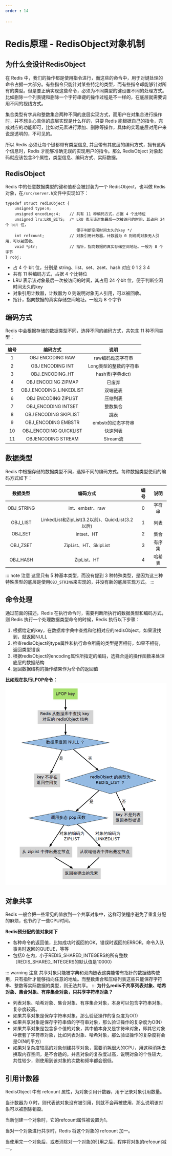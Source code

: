 ```yaml
---
order : 14

---
```

# Redis原理 - RedisObject对象机制

## 为什么会设计RedisObject

在 Redis 中，我们的操作都是使用指令进行，而这些的命令中，用于对键处理的命令占据一大部分。有些指令只能针对某些特定的类型，而有些指令却能够针对所有的类型。但是要正确实现这些命令，必须为不同类型的键设置不同的处理方式。比如删除一个列表键和删除一个字符串键的操作过程是不一样的，在底层就需要调用不同的视线方式。

集合类型有字典和整数集合两种不同的底层实现方式，而用户在对集合进行操作时，并不想关心具体的底层实现是什么样的，只要 Redis 能根据自己的指令，完成对应的功能即可，比如对元素进行添加、删除等操作，具体的实现底层对用户来说是透明的，不可见的。

所以 Redis 必须让每个键都带有类型信息, 并且带有其底层的编码方式，拥有这两个信息时，Redis 才能够准确无误的实现用户的指令。那么 RedisObject 对象起码就应该包含3个属性，类型信息、编码方式、实际数据。

## RedisObject

Redis 中的任意数据类型的键和值都会被封装为一个 RedisObject，也叫做 Redis 对象，在`/src/server.h`文件中实现如下：

```c::no-line-numbers
typedef struct redisObject {
    unsigned type:4;        
    unsigned encoding:4;    // 共有 11 种编码方式，占据 4 个比特位
    unsigned lru:LRU_BITS;  /* LRU 表示该对象最后一次被访问的时间，其占用 24 个 bit 位，
                               便于判断空闲时间太久的key */
    int refcount;           // 对象引用计数器，计数器为 0 则说明对象无人引用，可以被回收。
    void *ptr;              // 指针，指向数据的真实存储空间地址。一般为 8 个字节
} robj;
```

- <Badge text="unsigned type:4" type="tip" vertical="middle" />占 4 个 bit 位，分别是 string、list、set、zset、hash 对应 0 1 2 3 4
- <Badge text="unsigned encoding:4" type="danger" vertical="middle" />共有 11 种编码方式，占据 4 个比特位
- <Badge text="unsigned lru:LRU_BITS" type="warning" vertical="middle" />LRU 表示该对象最后一次被访问的时间，其占用 24 个bit 位，便于判断空闲时间太久的key 
- <Badge text="int refcount" type="note" vertical="middle" />对象引用计数器，计数器为 0 则说明对象无人引用，可以被回收。
- <Badge text="void *ptr" type="info" vertical="middle" />指针，指向数据的真实存储空间地址。一般为 8 个字节

## 编码方式

Redis 中会根据存储的数据类型不同，选择不同的编码方式，共包含 11 种不同类型：

|编号|编码方式|说明|
|:---:|:---:|:---:|
|1|OBJ ENCODING RAW|raw编码动态字符串|
|2|OBJ ENCODING INT|Long类型的整数的字符串|
|3|OBJ_ENCODING_HT|hash表(字典dict)|
|4|OBJ ENCODING ZIPMAP|已废弃|
|5|OBJ_ENCODING_LINKEDLIST|双端链表|
|6|OBJ ENCODING ZIPLIST|压缩列表|
|7|OBJ_ENCODING INTSET|整数集合|
|8|OBJ ENCODING SKIPLIST|跳表|
|9|OBJ_ENCODING EMBSTR|embstr的动态字符串|
|10|OBJ_ENCODING QUICKLIST|快速列表|
|11|OBJENCODING STREAM|Stream流|

## 数据类型
Redis 中根据存储的数据类型不同，选择不同的编码方式。每种数据类型使用的编码方式如下：

|数据类型|编码方式|编号|说明|
|:---:|:---:|:---:|:---:|
|OBJ_STRING|int、embstr、raw|0|字符串|
|OBJ_LIST|LinkedList和ZipList(3.2以前)、QuickList(3.2以后) |1|列表|
|OBJ_SET|intset、HT|2|集合|
|OBJ_ZSET|ZipList、HT、SkipList|3|有序集|
|OBJ_HASH|ZipList、HT|4|哈希表|

::: note 注意
这里只有 5 种基本类型，而没有提到 3 种特殊类型，是因为这三种特殊类型的底层是使用`OBJ_STRING`来实现的，并没有新的底层实现方式。
:::

## 命令处理

通过前面的描述，Redis 在执行命令时，需要判断所执行的数据类型和编码方式，则 Redis 执行一个处理数据类型命令的时候，Redis 执行以下步骤：

1. 根据给定的key，在数据库字典中查找和他相对应的redisObject，如果没找到，就返回NULL
2. 检查redisObject的type属性和执行命令所需的类型是否相符，如果不相符，返回类型错误
3. 根据redisObject的encoding属性所指定的编码，选择合适的操作函数来处理底层的数据结构
4. 返回数据结构的操作结果作为命令的返回值

**比如现在执行LPOP命令：**
![](../../../assets/redis-object/2023-06-16-12-37-00.png)
## 对象共享

Redis 一般会把一些常见的值放到一个共享对象中，这样可使程序避免了重复分配的麻烦，也节约了一些CPU时间。

**Redis预分配的值对象如下**

- 各种命令的返回值，比如成功时返回的OK，错误时返回的ERROR，命令入队事务时返回的QUEUE，等等
- 包括0 在内，小于REDIS_SHARED_INTEGERS的所有整数（REDIS_SHARED_INTEGERS的默认值是10000）

::: warning 注意
共享对象只能被字典和双向链表这类能带有指针的数据结构使用，只有指针才能够指向任意的地址。而整数集合和压缩列表这些只能保存字符串、整数等实际数据的类型，则无法共享。
:::
**为什么redis不共享列表对象、哈希对象、集合对象、有序集合对象，只共享字符串对象？**

- 列表对象、哈希对象、集合对象、有序集合对象，本身可以包含字符串对象，复杂度较高。
- 如果共享对象是保存字符串对象，那么验证操作的复杂度为O(1)
- 如果共享对象是保存字符串值的字符串对象，那么验证操作的复杂度为O(N)
- 如果共享对象是包含多个值的对象，其中值本身又是字符串对象，即其它对象中嵌套了字符串对象，比如列表对象、哈希对象，那么验证操作的复杂度将会是O(N的平方)
- 如果对复杂度较高的对象创建共享对象，需要消耗很大的CPU，用这种消耗去换取内存空间，是不合适的。并且对象的复杂度过高，说明对象的个性较大，共性较少，则使用到该对象的次数和频率都会很低。


## 引用计数器

RedisObject 中有 refcount 属性，为对象引用计数器，用于记录对象引用数量。

当计数器为 0 时，则代表该对象没有被引用，则就不会再被使用，那么说明该对象可以被删除销毁。

当新创建一个对象时，它的refcount属性被设置为1。

当对一个对象进行共享时，Redis 将这个对象的 refcount 加一。

当使用完一个对象后，或者消除对一个对象的引用之后，程序将对象的refcount减一。












